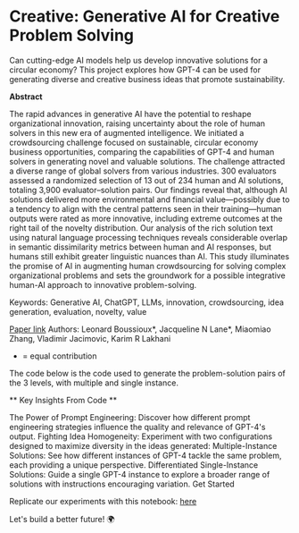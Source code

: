 # Creative: Generative AI for Creative Problem Solving

Can cutting-edge AI models help us develop innovative solutions for a circular economy? This project explores how GPT-4 can be used for generating diverse and creative business ideas that promote sustainability.

**Abstract**

The rapid advances in generative AI have the potential to reshape organizational innovation, raising uncertainty about the role of human solvers in this new era of augmented intelligence. We initiated a crowdsourcing challenge focused on sustainable, circular economy business opportunities, comparing the capabilities of GPT-4 and human solvers in generating novel and valuable solutions. The challenge attracted a diverse range of global solvers from various industries. 300 evaluators assessed a randomized selection of 13 out of 234 human and AI solutions, totaling 3,900 evaluator–solution pairs. Our findings reveal that, although AI solutions delivered more environmental and financial value—possibly due to a tendency to align with the central patterns seen in their training—human outputs were rated as more innovative, including extreme outcomes at the right tail of the novelty distribution. Our analysis of the rich solution text using natural language processing techniques reveals considerable overlap in semantic dissimilarity metrics between human and AI responses, but humans still exhibit greater linguistic nuances than AI. This study illuminates the promise of AI in augmenting human crowdsourcing for solving complex organizational problems and sets the groundwork for a possible integrative human-AI approach to innovative problem-solving.

Keywords: Generative AI, ChatGPT, LLMs, innovation, crowdsourcing, idea generation, evaluation, novelty, value

[Paper link](https://papers.ssrn.com/sol3/papers.cfm?abstract_id=4533642)
Authors: Leonard Boussioux*, Jacqueline N Lane*, Miaomiao Zhang, Vladimir Jacimovic, Karim R Lakhani
* = equal contribution

The code below is the code used to generate the problem-solution pairs of the 3 levels, with multiple and single instance.

** Key Insights From Code **

The Power of Prompt Engineering: Discover how different prompt engineering strategies influence the quality and relevance of GPT-4's output.
Fighting Idea Homogeneity: Experiment with two configurations designed to maximize diversity in the ideas generated:
Multiple-Instance Solutions: See how different instances of GPT-4 tackle the same problem, each providing a unique perspective.
Differentiated Single-Instance Solutions: Guide a single GPT-4 instance to explore a broader range of solutions with instructions encouraging variation.
Get Started

Replicate our experiments with this notebook: [here](https://colab.research.google.com/drive/1tpqQ_hWAbrfaQUUkVEm_EEqtVbuislUg?usp=sharing)

Let's build a better future! 🌍
